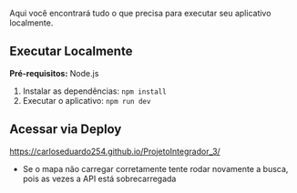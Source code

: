 Aqui você encontrará tudo o que precisa para executar seu aplicativo localmente.

## Executar Localmente

**Pré-requisitos:** Node.js

1. Instalar as dependências:
`npm install`
2. Executar o aplicativo:
`npm run dev`

## Acessar via Deploy

https://carloseduardo254.github.io/ProjetoIntegrador_3/

* Se o mapa não carregar corretamente tente rodar novamente a busca, pois as vezes a API está sobrecarregada
